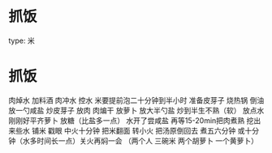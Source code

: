 # 抓饭

type: 米

# 抓饭

肉焯水 加料酒
肉冲水 控水
米要提前泡二十分钟到半小时 准备皮芽子
烧热锅 倒油 放一勺咸盐
炒皮芽子 放肉 肉煸干 放萝卜 放大半勺盐 炒到半生不熟（软） 放点水刚刚好平齐萝卜 放糖（比盐多一点） 水开了尝咸盐 再等15-20min把肉煮熟 挖出来些水 铺米 戳眼 中火十分钟 把米翻面 转小火 把汤原倒回去 煮五六分钟 或十分钟（水多时间长一点）关火再焖一会
（两个人 三碗米 两个胡萝卜 一个黄萝卜）